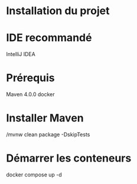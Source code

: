 # Installation du projet

# IDE recommandé
IntelliJ IDEA

# Prérequis
Maven 4.0.0
docker

# Installer Maven
/mvnw clean package -DskipTests

# Démarrer les conteneurs
docker compose up -d


